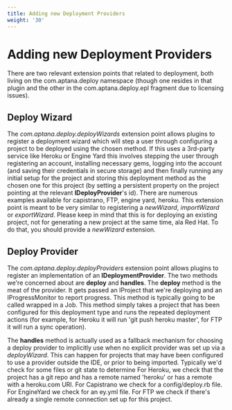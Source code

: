 ```yaml
---
title: Adding new Deployment Providers
weight: '30'
---
```


# Adding new Deployment Providers

There are two relevant extension points that related to deployment, both living on the com.aptana.deploy namespace (though one resides in that plugin and the other in the com.aptana.deploy.epl fragment due to licensing issues).

## Deploy Wizard

The _com.aptana.deploy.deployWizards_ extension point allows plugins to register a deployment wizard which will step a user through configuring a project to be deployed using the chosen method. If this uses a 3rd-party service like Heroku or Engine Yard this involves stepping the user through registering an account, installing necessary gems, logging into the account (and saving their credentials in secure storage) and then finally running any initial setup for the project and storing this deployment method as the chosen one for this project (by setting a persistent property on the project pointing at the relevant **IDeployProvider**'s id). There are numerous examples available for capistrano, FTP, engine yard, heroku. This extension point is meant to be very similar to registering a _newWizard_, _importWizard_ or _exportWizard_. Please keep in mind that this is for deploying an existing project, not for generating a new project at the same time, ala Red Hat. To do that, you should provide a _newWizard_ extension.

## Deploy Provider

The _com.aptana.deploy.deployProviders_ extension point allows plugins to register an implementation of an **IDeploymentProvider**. The two methods we're concerned about are **deploy** and **handles**. The **deploy** method is the meat of the provider. It gets passed an IProject that we're deploying and an IProgressMonitor to report progress. This method is typically going to be called wrapped in a Job. This method simply takes a project that has been configured for this deployment type and runs the repeated deployment actions (for example, for Heroku it will run 'git push heroku master', for FTP it will run a sync operation).

The **handles** method is actually used as a fallback mechanism for choosing a deploy provider to implicitly use when no explicit provider was set up via a _deployWizard_. This can happen for projects that may have been configured to use a provider outside the IDE, or prior to being imported. Typically we'd check for some files or git state to determine For Heroku, we check that the project has a git repo and has a remote named 'heroku' or has a remote with a heroku.com URI. For Capistrano we check for a config/deploy.rb file. For EngineYard we check for an ey.yml file. For FTP we check if there's already a single remote connection set up for this project.
